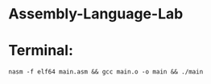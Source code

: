 # Assembly-Language-Lab
  
  # Terminal: 
    nasm -f elf64 main.asm && gcc main.o -o main && ./main
